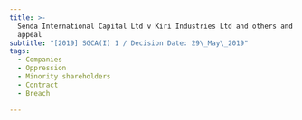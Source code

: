 ```yaml
---
title: >-
  Senda International Capital Ltd v Kiri Industries Ltd and others and another
  appeal
subtitle: "[2019] SGCA(I) 1 / Decision Date: 29\_May\_2019"
tags:
  - Companies
  - Oppression
  - Minority shareholders
  - Contract
  - Breach

---
```

